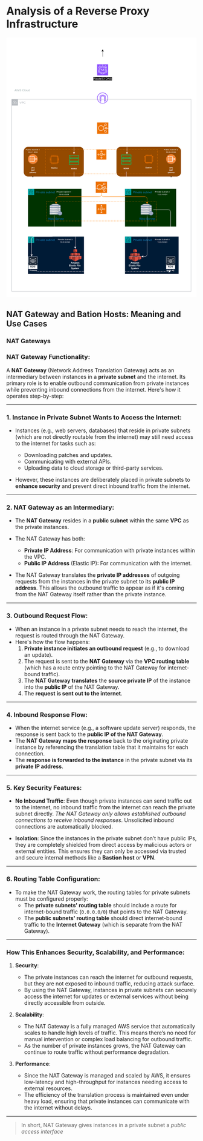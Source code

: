 # Analysis of a Reverse Proxy Infrastructure

![Proxy](reverse-proxy.png "Proxy")


## NAT Gateway and Bation Hosts: Meaning and Use Cases

### NAT Gateways

### **NAT Gateway Functionality:**
A **NAT Gateway** (Network Address Translation Gateway) acts as an intermediary between instances in a **private subnet** and the internet. Its primary role is to enable outbound communication from private instances while preventing inbound connections from the internet. Here's how it operates step-by-step:

---

### **1. Instance in Private Subnet Wants to Access the Internet:**

- Instances (e.g., web servers, databases) that reside in private subnets (which are not directly routable from the internet) may still need access to the internet for tasks such as:
  - Downloading patches and updates.
  - Communicating with external APIs.
  - Uploading data to cloud storage or third-party services.
  
- However, these instances are deliberately placed in private subnets to **enhance security** and prevent direct inbound traffic from the internet.

---

### **2. NAT Gateway as an Intermediary:**

- The **NAT Gateway** resides in a **public subnet** within the same **VPC** as the private instances.
- The NAT Gateway has both:
  - **Private IP Address**: For communication with private instances within the VPC.
  - **Public IP Address** (Elastic IP): For communication with the internet.
  
- The NAT Gateway translates the **private IP addresses** of outgoing requests from the instances in the private subnet to its **public IP address**. This allows the outbound traffic to appear as if it's coming from the NAT Gateway itself rather than the private instance.

---

### **3. Outbound Request Flow:**

- When an instance in a private subnet needs to reach the internet, the request is routed through the NAT Gateway.
- Here's how the flow happens:
  1. **Private instance initiates an outbound request** (e.g., to download an update).
  2. The request is sent to the **NAT Gateway** via the **VPC routing table** (which has a route entry pointing to the NAT Gateway for internet-bound traffic).
  3. The **NAT Gateway translates** the **source private IP** of the instance into the **public IP** of the NAT Gateway.
  4. The **request is sent out to the internet**.

---

### **4. Inbound Response Flow:**

- When the internet service (e.g., a software update server) responds, the response is sent back to the **public IP of the NAT Gateway**.
- The **NAT Gateway maps the response** back to the originating private instance by referencing the translation table that it maintains for each connection.
- The **response is forwarded to the instance** in the private subnet via its **private IP address**.

---

### **5. Key Security Features:**

- **No Inbound Traffic**: Even though private instances can send traffic out to the internet, no inbound traffic from the internet can reach the private subnet directly. *The NAT Gateway only allows established outbound connections to receive inbound responses*. Unsolicited inbound connections are automatically blocked.
  
- **Isolation**: Since the instances in the private subnet don’t have public IPs, they are completely shielded from direct access by malicious actors or external entities. This ensures they can only be accessed via trusted and secure internal methods like a **Bastion host** or **VPN**.

---

### **6. Routing Table Configuration:**

- To make the NAT Gateway work, the routing tables for private subnets must be configured properly:
  - The **private subnets' routing table** should include a route for internet-bound traffic (`0.0.0.0/0`) that points to the NAT Gateway.
  - The **public subnets' routing table** should direct internet-bound traffic to the **Internet Gateway** (which is separate from the NAT Gateway).

---

### **How This Enhances Security, Scalability, and Performance:**

1. **Security**:
   - The private instances can reach the internet for outbound requests, but they are not exposed to inbound traffic, reducing attack surface.
   - By using the NAT Gateway, instances in private subnets can securely access the internet for updates or external services without being directly accessible from outside.

2. **Scalability**:
   - The NAT Gateway is a fully managed AWS service that automatically scales to handle high levels of traffic. This means there’s no need for manual intervention or complex load balancing for outbound traffic.
   - As the number of private instances grows, the NAT Gateway can continue to route traffic without performance degradation.

3. **Performance**:
   - Since the NAT Gateway is managed and scaled by AWS, it ensures low-latency and high-throughput for instances needing access to external resources.
   - The efficiency of the translation process is maintained even under heavy load, ensuring that private instances can communicate with the internet without delays.
---

> In short, NAT Gateway gives instances in a private subnet a *public access interface*